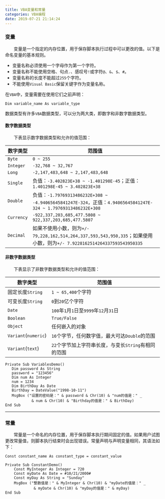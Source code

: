 ```yaml
---
title: VBA变量和常量
categories: VBA编程
date: 2019-07-21 21:14:24
---
```

### 变量

&emsp;&emsp;变量是一个指定的内存位置，用于保存脚本执行过程中可以更改的值。以下是命名变量的基本规则。<!--more-->

- 变量名称必须使用一个字母作为第一个字符。
- 变量名称不能使用空格、句点`.`、感叹号`!`或字符`@`、`&`、`$`、`#`。
- 变量名称的长度不能超过`255`个字符。
- 不能使用`Visual Basic`保留关键字作为变量名称。

在`VBA`中，变量需要在使用它们之前声明：

``` vbscript
Dim variable_name As variable_type
```

数据类型有许多`VBA`数据类型，可以分为两大类，即数字和非数字数据类型。

#### 数字数据类型

&emsp;&emsp;下表显示数字数据类型和允许的值范围：

数字类型    | 范围值
-----------|-------
`Byte`     | `0 ~ 255`
`Integer`  | `-32,768 ~ 32,767`
`Long`     | `-2,147,483,648 ~ 2,147,483,648`
`Single`   | 负值：`-3.402823E+38 ~ -1.401298E-45`；正值：`1.401298E-45 ~ 3.402823E+38`
`Double`   | 负值：`-1.79769313486232E+308 ~ -4.94065645841247E-324`，正值：`4.94065645841247E-324 ~ 1.79769313486232E+308`
`Currency` | `-922,337,203,685,477.5808 ~ 922,337,203,685,477.5807`
`Decimal`  | 如果不使用小数，则为`+/- 79,228,162,514,264,337,593,543,950,335`；如果使用小数，则为`+/- 7.9228162514264337593543950335`

#### 非数字数据类型

&emsp;&emsp;下表显示了非数字数据类型和允许的值范围：

数字类型              | 范围值
---------------------|--------
固定长度`String`      | `1 ~ 65,400`个字符
可变长度`String`      | `0`到`20`亿个字符
`Date`               | `100`年`1`月`1`日至`9999`年`12`月`31`日
`Boolean`            | `True/False`
`Object`             | 任何嵌入的对象
`Variant`(`numeric`) | `16`个字节，任何数字值，最大可达`Double`的范围
`Variant`(`text`)    | `22`个字节加上字符串长度，与变长`String`有相同的范围

``` vbscript
Private Sub VariablesDemo()
   Dim password As String
   password = "123456"
   Dim num As Integer
   num = 1234
   Dim BirthDay As Date
   BirthDay = DateValue("1998-10-11")
   MsgBox ("设置的密码是：" & password & Chr(10) & "num的值是：" _
            & num & Chr(10) & "Birthday的值是：" & BirthDay)
End Sub
```

---

### 常量

&emsp;&emsp;常量是一个命名的内存位置，用于保存脚本执行期间固定的值。如果用户试图更改常量值，则脚本执行结束时会出现错误。常量声明与声明变量相同，其语法如下：

``` vbscript
Const constant_name As constant_type = constant_value
```

``` vbscript
Private Sub ConstantDemo()
    Const MyInteger As Integer = 720
    Const myDate As Date = #10/21/2000#
    Const myDay As String = "Sunday"
    MsgBox ("整数值是：" & MyInteger & Chr(10) & "myDate的值是：" _
             & myDate & Chr(10) & "myDay的值是：" & myDay)
End Sub
```